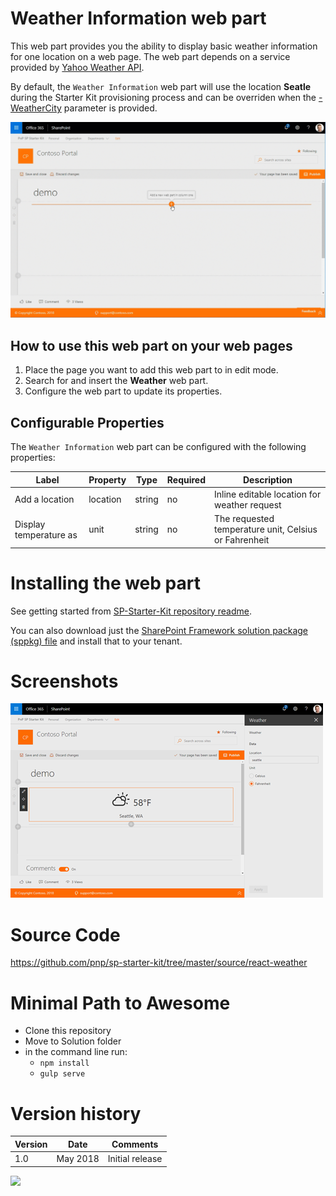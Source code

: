 # Weather Information web part

This web part provides you the ability to display basic weather information for one location on a web page. The web part depends on a service provided by [Yahoo Weather API](https://developer.yahoo.com/weather/).

By default, the `Weather Information` web part will use the location **Seatle** during the Starter Kit provisioning process and can be overriden when the [-WeatherCity](https://github.com/SharePoint/sp-starter-kit/tree/master/provisioning#-weathercity) parameter is provided.

![Weather Information](../../assets/images/components/part-weather.gif)

## How to use this web part on your web pages

1. Place the page you want to add this web part to in edit mode.
2. Search for and insert the **Weather** web part.
3. Configure the web part to update its properties.

## Configurable Properties

The `Weather Information` web part can be configured with the following properties:

| Label | Property | Type | Required | Description |
| ---- | ---- | ---- | ---- | ---- |
| Add a location | location | string | no | Inline editable location for weather request |
| Display temperature as | unit | string | no | The requested temperature unit, Celsius or Fahrenheit |

# Installing the web part

See getting started from [SP-Starter-Kit repository readme](https://github.com/SharePoint/sp-starter-kit). 

You can also download just the [SharePoint Framework solution package (sppkg) file](https://github.com/pnp/sp-starter-kit/blob/master/source/react-weather/sharepoint/solution/react-weather.sppkg) and install that to your tenant.

# Screenshots

![Weather Information](../../assets/images/components/part-weather.png)

# Source Code

https://github.com/pnp/sp-starter-kit/tree/master/source/react-weather

# Minimal Path to Awesome

- Clone this repository
- Move to Solution folder
- in the command line run:
  - `npm install`
  - `gulp serve`

# Version history

Version|Date|Comments
-------|----|--------
1.0|May 2018|Initial release


![](https://telemetry.sharepointpnp.com/sp-starter-kit/documentation/components/wp-weather-information)